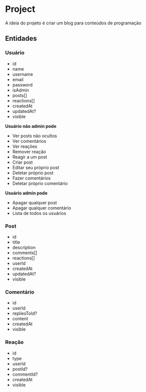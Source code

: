 # Project

A ideia do projeto é criar um blog para conteúdos de programação

## Entidades

### Usuário
* id
* name
* username
* email
* password
* isAdmin
* posts[]
* reactions[]
* createdAt
* updatedAt?
* visible

**Usuário não admin pode**
* Ver posts não ocultos
* Ver comentários
* Ver reações
* Remover reação
* Reagir a um post
* Criar post
* Editar seu próprio post
* Deletar próprio post
* Fazer comentários
* Deletar próprio comentário 

**Usuário admin pode**
* Apagar qualquer post
* Apagar qualquer comentário
* Lista de todos os usuários

### Post
* id
* title
* description
* comments[]
* reactions[]
* userId
* createdAt
* updatedAt?
* visible

### Comentário
* id
* userId
* repliesToId?
* content
* createdAt
* visible

### Reação
* id
* type
* userId
* postId?
* commentId?
* createdAt
* visible